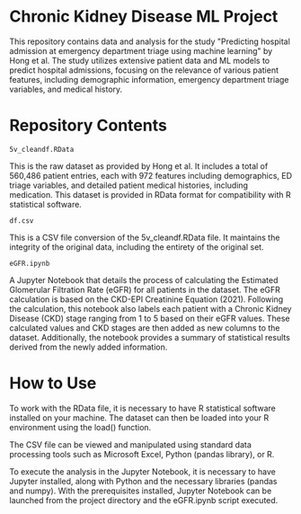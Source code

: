 # Chronic Kidney Disease ML Project

This repository contains data and analysis for the study "Predicting hospital admission at emergency department triage using machine learning" by Hong et al. The study utilizes extensive patient data and ML models to predict hospital admissions, focusing on the relevance of various patient features, including demographic information, emergency department triage variables, and medical history.

# Repository Contents

    5v_cleandf.RData

This is the raw dataset as provided by Hong et al. It includes a total of 560,486 patient entries, each with 972 features including demographics, ED triage variables, and detailed patient medical histories, including medication. This dataset is provided in RData format for compatibility with R statistical software.

    df.csv

This is a CSV file conversion of the 5v_cleandf.RData file. It maintains the integrity of the original data, including the entirety of the original set.

    eGFR.ipynb

A Jupyter Notebook that details the process of calculating the Estimated Glomerular Filtration Rate (eGFR) for all patients in the dataset. The eGFR calculation is based on the CKD-EPI Creatinine Equation (2021). Following the calculation, this notebook also labels each patient with a Chronic Kidney Disease (CKD) stage ranging from 1 to 5 based on their eGFR values. These calculated values and CKD stages are then added as new columns to the dataset. Additionally, the notebook provides a summary of statistical results derived from the newly added information.

# How to Use

To work with the RData file, it is necessary to have R statistical software installed on your machine. The dataset can then be loaded into your R environment using the load() function.

The CSV file can be viewed and manipulated using standard data processing tools such as Microsoft Excel, Python (pandas library), or R.

To execute the analysis in the Jupyter Notebook, it is necessary to have Jupyter installed, along with Python and the necessary libraries (pandas and numpy). With the prerequisites installed, Jupyter Notebook can be launched from the project directory and the eGFR.ipynb script executed.